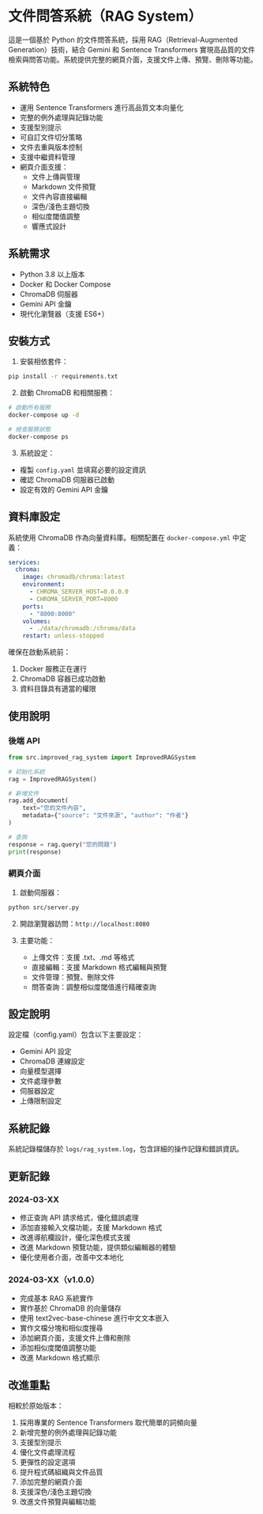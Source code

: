 # 文件問答系統（RAG System）

這是一個基於 Python 的文件問答系統，採用 RAG（Retrieval-Augmented Generation）技術，結合 Gemini 和 Sentence Transformers 實現高品質的文件檢索與問答功能。系統提供完整的網頁介面，支援文件上傳、預覽、刪除等功能。

## 系統特色

- 運用 Sentence Transformers 進行高品質文本向量化
- 完整的例外處理與記錄功能
- 支援型別提示
- 可自訂文件切分策略
- 文件去重與版本控制
- 支援中繼資料管理
- 網頁介面支援：
  - 文件上傳與管理
  - Markdown 文件預覽
  - 文件內容直接編輯
  - 深色/淺色主題切換
  - 相似度閾值調整
  - 響應式設計

## 系統需求

- Python 3.8 以上版本
- Docker 和 Docker Compose
- ChromaDB 伺服器
- Gemini API 金鑰
- 現代化瀏覽器（支援 ES6+）

## 安裝方式

1. 安裝相依套件：
```bash
pip install -r requirements.txt
```

2. 啟動 ChromaDB 和相關服務：
```bash
# 啟動所有服務
docker-compose up -d

# 檢查服務狀態
docker-compose ps
```

3. 系統設定：
- 複製 `config.yaml` 並填寫必要的設定資訊
- 確認 ChromaDB 伺服器已啟動
- 設定有效的 Gemini API 金鑰

## 資料庫設定

系統使用 ChromaDB 作為向量資料庫。相關配置在 `docker-compose.yml` 中定義：

```yaml
services:
  chroma:
    image: chromadb/chroma:latest
    environment:
      - CHROMA_SERVER_HOST=0.0.0.0
      - CHROMA_SERVER_PORT=8000
    ports:
      - "8000:8000"
    volumes:
      - ./data/chromadb:/chroma/data
    restart: unless-stopped
```

確保在啟動系統前：
1. Docker 服務正在運行
2. ChromaDB 容器已成功啟動
3. 資料目錄具有適當的權限

## 使用說明

### 後端 API

```python
from src.improved_rag_system import ImprovedRAGSystem

# 初始化系統
rag = ImprovedRAGSystem()

# 新增文件
rag.add_document(
    text="您的文件內容",
    metadata={"source": "文件來源", "author": "作者"}
)

# 查詢
response = rag.query("您的問題")
print(response)
```

### 網頁介面

1. 啟動伺服器：
```bash
python src/server.py
```

2. 開啟瀏覽器訪問：`http://localhost:8080`

3. 主要功能：
   - 上傳文件：支援 .txt、.md 等格式
   - 直接編輯：支援 Markdown 格式編輯與預覽
   - 文件管理：預覽、刪除文件
   - 問答查詢：調整相似度閾值進行精確查詢

## 設定說明

設定檔（config.yaml）包含以下主要設定：

- Gemini API 設定
- ChromaDB 連線設定
- 向量模型選擇
- 文件處理參數
- 伺服器設定
- 上傳限制設定

## 系統記錄

系統記錄檔儲存於 `logs/rag_system.log`，包含詳細的操作記錄和錯誤資訊。

## 更新記錄

### 2024-03-XX
- 修正查詢 API 請求格式，優化錯誤處理
- 添加直接輸入文檔功能，支援 Markdown 格式
- 改進導航欄設計，優化深色模式支援
- 改進 Markdown 預覽功能，提供類似編輯器的體驗
- 優化使用者介面，改善中文本地化

### 2024-03-XX（v1.0.0）
- 完成基本 RAG 系統實作
- 實作基於 ChromaDB 的向量儲存
- 使用 text2vec-base-chinese 進行中文文本嵌入
- 實作文檔分塊和相似度搜尋
- 添加網頁介面，支援文件上傳和刪除
- 添加相似度閾值調整功能
- 改進 Markdown 格式顯示

## 改進重點

相較於原始版本：

1. 採用專業的 Sentence Transformers 取代簡單的詞頻向量
2. 新增完整的例外處理與記錄功能
3. 支援型別提示
4. 優化文件處理流程
5. 更彈性的設定選項
6. 提升程式碼組織與文件品質
7. 添加完整的網頁介面
8. 支援深色/淺色主題切換
9. 改進文件預覽與編輯功能 